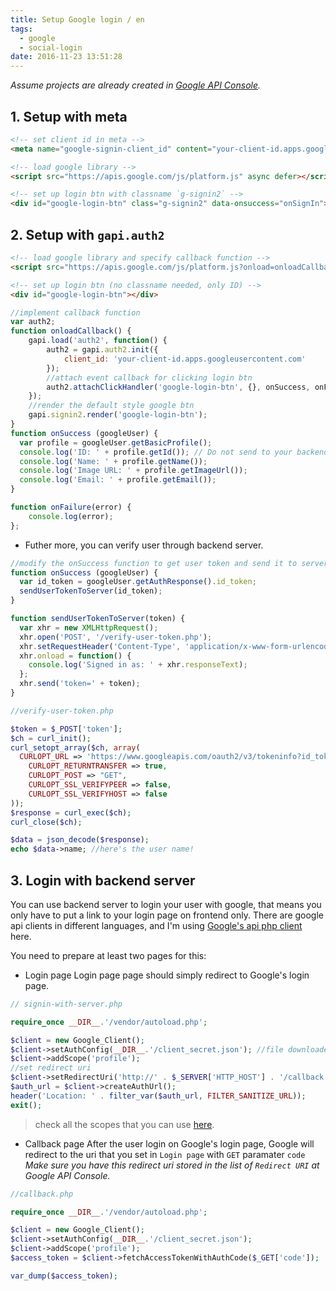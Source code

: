 ```yaml
---
title: Setup Google login / en
tags:
  - google
  - social-login
date: 2016-11-23 13:51:28
---
```




*Assume projects are already created in [Google API Console](https://console.developers.google.com/projectselector/apis/library).*
## 1. Setup with meta

```html
<!-- set client id in meta -->
<meta name="google-signin-client_id" content="your-client-id.apps.googleusercontent.com">

<!-- load google library -->
<script src="https://apis.google.com/js/platform.js" async defer></script>

<!-- set up login btn with classname `g-signin2` -->
<div id="google-login-btn" class="g-signin2" data-onsuccess="onSignIn"></div>
```

## 2. Setup with `gapi.auth2`

```html
<!-- load google library and specify callback function -->
<script src="https://apis.google.com/js/platform.js?onload=onloadCallback" async defer></script>

<!-- set up login btn (no classname needed, only ID) -->
<div id="google-login-btn"></div>
```

```js
//implement callback function
var auth2;
function onloadCallback() {
    gapi.load('auth2', function() {
        auth2 = gapi.auth2.init({
            client_id: 'your-client-id.apps.googleusercontent.com'
        });
        //attach event callback for clicking login btn
        auth2.attachClickHandler('google-login-btn', {}, onSuccess, onFailure);
    });
    //render the default style google btn
    gapi.signin2.render('google-login-btn');
}
function onSuccess (googleUser) {
  var profile = googleUser.getBasicProfile();
  console.log('ID: ' + profile.getId()); // Do not send to your backend! Use an ID token instead.
  console.log('Name: ' + profile.getName());
  console.log('Image URL: ' + profile.getImageUrl());
  console.log('Email: ' + profile.getEmail());
}

function onFailure(error) {
    console.log(error);
};

```

- Futher more, you can verify user through backend server.

```js
//modify the onSuccess function to get user token and send it to server
function onSuccess (googleUser) {
  var id_token = googleUser.getAuthResponse().id_token;
  sendUserTokenToServer(id_token);
}

function sendUserTokenToServer(token) {
  var xhr = new XMLHttpRequest();
  xhr.open('POST', '/verify-user-token.php');
  xhr.setRequestHeader('Content-Type', 'application/x-www-form-urlencoded');
  xhr.onload = function() {
    console.log('Signed in as: ' + xhr.responseText);
  };
  xhr.send('token=' + token);
}

```

```php
//verify-user-token.php

$token = $_POST['token'];
$ch = curl_init();
curl_setopt_array($ch, array(
  CURLOPT_URL => 'https://www.googleapis.com/oauth2/v3/tokeninfo?id_token='.$token,
    CURLOPT_RETURNTRANSFER => true,
    CURLOPT_POST => "GET",
    CURLOPT_SSL_VERIFYPEER => false,
    CURLOPT_SSL_VERIFYHOST => false
));
$response = curl_exec($ch);
curl_close($ch);

$data = json_decode($response);
echo $data->name; //here's the user name!
```


## 3. Login with backend server

You can use backend server to login your user with google,
that means you only have to put a link to your login page on frontend only.
There are google api clients in different languages,
and I'm using [Google's api php client](https://github.com/google/google-api-php-client) here.

You need to prepare at least two pages for this:

- Login page
  Login page page should simply redirect to Google's login page.

```php
// signin-with-server.php

require_once __DIR__.'/vendor/autoload.php';

$client = new Google_Client();
$client->setAuthConfig(__DIR__.'/client_secret.json'); //file downloaded from Google API Console
$client->addScope('profile');
//set redirect uri
$client->setRedirectUri('http://' . $_SERVER['HTTP_HOST'] . '/callback.php');
$auth_url = $client->createAuthUrl();
header('Location: ' . filter_var($auth_url, FILTER_SANITIZE_URL));
exit();
```
> check all the scopes that you can use [here](https://developers.google.com/identity/protocols/googlescopes).

- Callback page
  After the user login on Google's login page, 
  Google will redirect to the uri that you set in `Login page` with `GET` paramater `code`
  *Make sure you have this redirect uri stored in the list of `Redirect URI` at Google API Console.*

```php
//callback.php

require_once __DIR__.'/vendor/autoload.php';

$client = new Google_Client();
$client->setAuthConfig(__DIR__.'/client_secret.json');
$client->addScope('profile');
$access_token = $client->fetchAccessTokenWithAuthCode($_GET['code']);

var_dump($access_token);
```